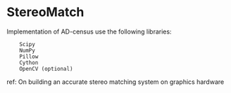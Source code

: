 # StereoMatch



Implementation of AD-census
use the following libraries:
      
        Scipy
        NumPy
        Pillow
        Cython
        OpenCV (optional)

  ref:
      On building an accurate stereo matching system on graphics hardware
